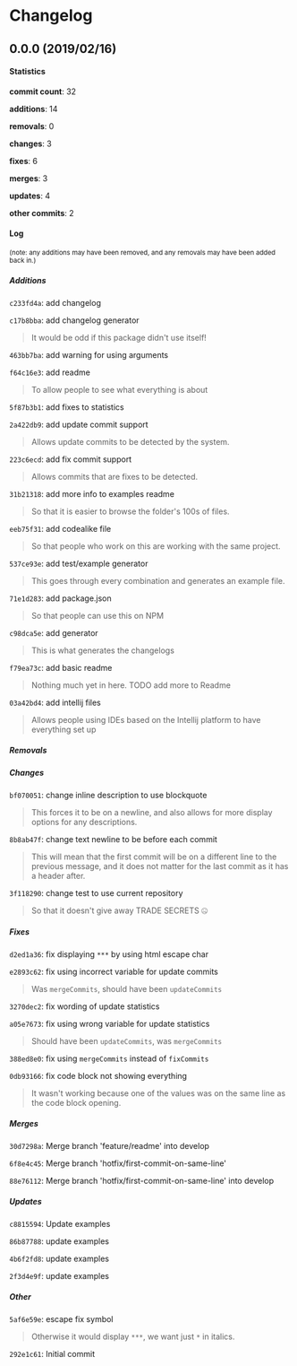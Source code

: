 # Changelog
## 0.0.0 (2019/02/16)
#### Statistics
**commit count**: 32

**additions**: 14

**removals**: 0

**changes**: 3

**fixes**: 6

**merges**: 3

**updates**: 4

**other commits**: 2

#### Log
<small>(note: any additions may have been removed, and any removals may have been added back in.)</small>
##### Additions

 `c233fd4a`: add changelog

 `c17b8bba`: add changelog generator
> It would be odd if this package didn't use itself!                    

 `463bb7ba`: add warning for using arguments

 `f64c16e3`: add readme
> To allow people to see what everything is about

 `5f87b3b1`: add fixes to statistics

 `2a422db9`: add update commit support
> Allows update commits to be detected by the system.

 `223c6ecd`: add fix commit support
> Allows commits that are fixes to be detected.

 `31b21318`: add more info to examples readme
> So that it is easier to browse the folder's 100s of files.

 `eeb75f31`: add codealike file
> So that people who work on this are working with the same project.

 `537ce93e`: add test/example generator
> This goes through every combination and generates an example file.

 `71e1d283`: add package.json
> So that people can use this on NPM

 `c98dca5e`: add generator
> This is what generates the changelogs

 `f79ea73c`: add basic readme
> Nothing much yet in here. TODO add more to Readme

 `03a42bd4`: add intellij files
> Allows people using IDEs based on the Intellij platform to have everything set up
##### Removals

##### Changes

 `bf070051`: change inline description to use blockquote
> This forces it to be on a newline, and also allows for more display options for any descriptions.

 `8b8ab47f`: change text newline to be before each commit
> This will mean that the first commit will be on a different line to the previous message, and it does not matter for the last commit as it has a header after.

 `3f118290`: change test to use current repository
> So that it doesn't give away TRADE SECRETS 🤐
##### Fixes

 `d2ed1a36`: fix displaying `***` by using html escape char

 `e2893c62`: fix using incorrect variable for update commits
> Was `mergeCommits`, should have been `updateCommits`

 `3270dec2`: fix wording of update statistics

 `a05e7673`: fix using wrong variable for update statistics
> Should have been `updateCommits`, was `mergeCommits`

 `388ed8e0`: fix using `mergeCommits` instead of `fixCommits`

 `0db93166`: fix code block not showing everything
> It wasn't working because one of the values was on the same line as the code block opening.
##### Merges

 `30d7298a`: Merge branch 'feature/readme' into develop

 `6f8e4c45`: Merge branch 'hotfix/first-commit-on-same-line'

 `88e76112`: Merge branch 'hotfix/first-commit-on-same-line' into develop
##### Updates

 `c8815594`: Update examples

 `86b87788`: update examples

 `4b6f2fd8`: update examples

 `2f3d4e9f`: update examples
##### Other

 `5af6e59e`: escape fix symbol
> Otherwise it would display `***`, we want just `*` in italics.

 `292e1c61`: Initial commit
